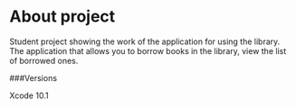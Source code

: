 # About project
Student project showing the work of the application for using the library.
The application that allows you to borrow books in the library, view the list of borrowed ones.

###Versions

Xcode 10.1

